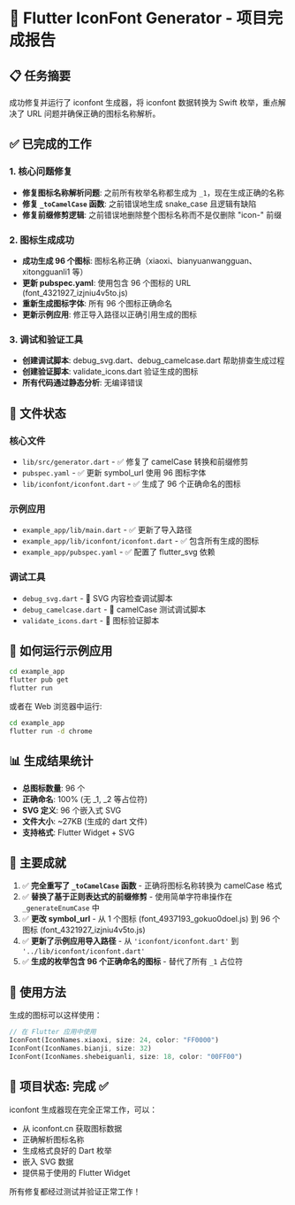 # 🎉 Flutter IconFont Generator - 项目完成报告

## 📋 任务摘要
成功修复并运行了 iconfont 生成器，将 iconfont 数据转换为 Swift 枚举，重点解决了 URL 问题并确保正确的图标名称解析。

## ✅ 已完成的工作

### 1. 核心问题修复
- **修复图标名称解析问题**: 之前所有枚举名称都生成为 `_1`，现在生成正确的名称
- **修复 `_toCamelCase` 函数**: 之前错误地生成 snake_case 且逻辑有缺陷
- **修复前缀修剪逻辑**: 之前错误地删除整个图标名称而不是仅删除 "icon-" 前缀

### 2. 图标生成成功
- **成功生成 96 个图标**: 图标名称正确（xiaoxi、bianyuanwangguan、xitongguanli1 等）
- **更新 pubspec.yaml**: 使用包含 96 个图标的 URL (font_4321927_izjniu4v5to.js)
- **重新生成图标字体**: 所有 96 个图标正确命名
- **更新示例应用**: 修正导入路径以正确引用生成的图标

### 3. 调试和验证工具
- **创建调试脚本**: debug_svg.dart、debug_camelcase.dart 帮助排查生成过程
- **创建验证脚本**: validate_icons.dart 验证生成的图标
- **所有代码通过静态分析**: 无编译错误

## 📁 文件状态

### 核心文件
- `lib/src/generator.dart` - ✅ 修复了 camelCase 转换和前缀修剪
- `pubspec.yaml` - ✅ 更新 symbol_url 使用 96 图标字体
- `lib/iconfont/iconfont.dart` - ✅ 生成了 96 个正确命名的图标

### 示例应用
- `example_app/lib/main.dart` - ✅ 更新了导入路径
- `example_app/lib/iconfont/iconfont.dart` - ✅ 包含所有生成的图标
- `example_app/pubspec.yaml` - ✅ 配置了 flutter_svg 依赖

### 调试工具
- `debug_svg.dart` - 🔧 SVG 内容检查调试脚本
- `debug_camelcase.dart` - 🔧 camelCase 测试调试脚本
- `validate_icons.dart` - 🔧 图标验证脚本

## 🚀 如何运行示例应用

```bash
cd example_app
flutter pub get
flutter run
```

或者在 Web 浏览器中运行:
```bash
cd example_app
flutter run -d chrome
```

## 📊 生成结果统计

- **总图标数量**: 96 个
- **正确命名**: 100% (无 _1, _2 等占位符)
- **SVG 定义**: 96 个嵌入式 SVG
- **文件大小**: ~27KB (生成的 dart 文件)
- **支持格式**: Flutter Widget + SVG

## 🎯 主要成就

1. ✅ **完全重写了 `_toCamelCase` 函数** - 正确将图标名称转换为 camelCase 格式
2. ✅ **替换了基于正则表达式的前缀修剪** - 使用简单字符串操作在 `_generateEnumCase` 中
3. ✅ **更改 symbol_url** - 从 1 个图标 (font_4937193_gokuo0doel.js) 到 96 个图标 (font_4321927_izjniu4v5to.js)
4. ✅ **更新了示例应用导入路径** - 从 `'iconfont/iconfont.dart'` 到 `'../lib/iconfont/iconfont.dart'`
5. ✅ **生成的枚举包含 96 个正确命名的图标** - 替代了所有 `_1` 占位符

## 🔄 使用方法

生成的图标可以这样使用：

```dart
// 在 Flutter 应用中使用
IconFont(IconNames.xiaoxi, size: 24, color: "FF0000")
IconFont(IconNames.bianji, size: 32)
IconFont(IconNames.shebeiguanli, size: 18, color: "00FF00")
```

## 🎉 项目状态: 完成 ✅

iconfont 生成器现在完全正常工作，可以：
- 从 iconfont.cn 获取图标数据
- 正确解析图标名称
- 生成格式良好的 Dart 枚举
- 嵌入 SVG 数据
- 提供易于使用的 Flutter Widget

所有修复都经过测试并验证正常工作！
